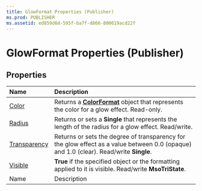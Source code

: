 ```yaml
---
title: GlowFormat Properties (Publisher)
ms.prod: PUBLISHER
ms.assetid: ed859d6d-595f-ba7f-d866-800619acd22f
---
```



# GlowFormat Properties (Publisher)

## Properties



|**Name**|**Description**|
|:-----|:-----|
| [Color](glowformat-color-property-publisher.md)|Returns a  **[ColorFormat](colorformat-object-publisher.md)** object that represents the color for a glow effect. Read-only.|
| [Radius](glowformat-radius-property-publisher.md)|Returns or sets a  **Single** that represents the length of the radius for a glow effect. Read/write.|
| [Transparency](glowformat-transparency-property-publisher.md)|Returns or sets the degree of transparency for the glow effect as a value between 0.0 (opaque) and 1.0 (clear). Read/write  **Single**.|
| [Visible](glowformat-visible-property-publisher.md)| **True** if the specified object or the formatting applied to it is visible. Read/write **MsoTriState**.|
|Name|Description|

